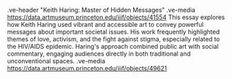 .ve-header "Keith Haring: Master of Hidden Messages" 
.ve-media https://data.artmuseum.princeton.edu/iiif/objects/41554
This essay explores how Keith Haring used vibrant and accessible art to convey powerful messages about important societal issues. His work frequently highlighted themes of love, activism, and the fight against stigma, especially related to the HIV/AIDS epidemic. Haring's approach combined public art with social commentary, engaging audiences directly in both traditional and unconventional spaces.
.ve-media https://data.artmuseum.princeton.edu/iiif/objects/49621
